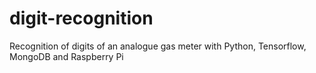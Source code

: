 # digit-recognition
Recognition of digits of an analogue gas meter with Python, Tensorflow, MongoDB and Raspberry Pi 
